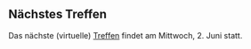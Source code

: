 ## Nächstes Treffen
Das nächste (virtuelle) [Treffen](/Treffen/Termine/06_2021/) findet am Mittwoch, 2. Juni statt.
